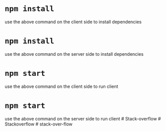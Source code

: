 # `npm install`
use the above command on the client side to install dependencies

# `npm install`
use the above command on the server side to install dependencies

# `npm start`
use the above command on the client side to run client

# `npm start`
use the above command on the server side to run client
#   S t a c k - o v e r f l o w  
 #   S t a c k o v e r f l o w  
 # stack-over-flow
